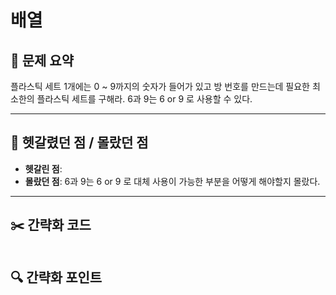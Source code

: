 # 배열

## 📝 문제 요약

플라스틱 세트 1개에는 0 ~ 9까지의 숫자가 들어가 있고 방 번호를 만드는데 필요한 최소한의 플라스틱 세트를 구해라.
6과 9는 6 or 9 로 사용할 수 있다.

---

## 🤔 헷갈렸던 점 / 몰랐던 점
- **헷갈린 점**:
- **몰랐던 점**: 6과 9는 6 or 9 로 대체 사용이 가능한 부분을 어떻게 해야할지 몰랐다.

---

## ✂️ 간략화 코드
```cs

```

## 🔍 간략화 포인트
